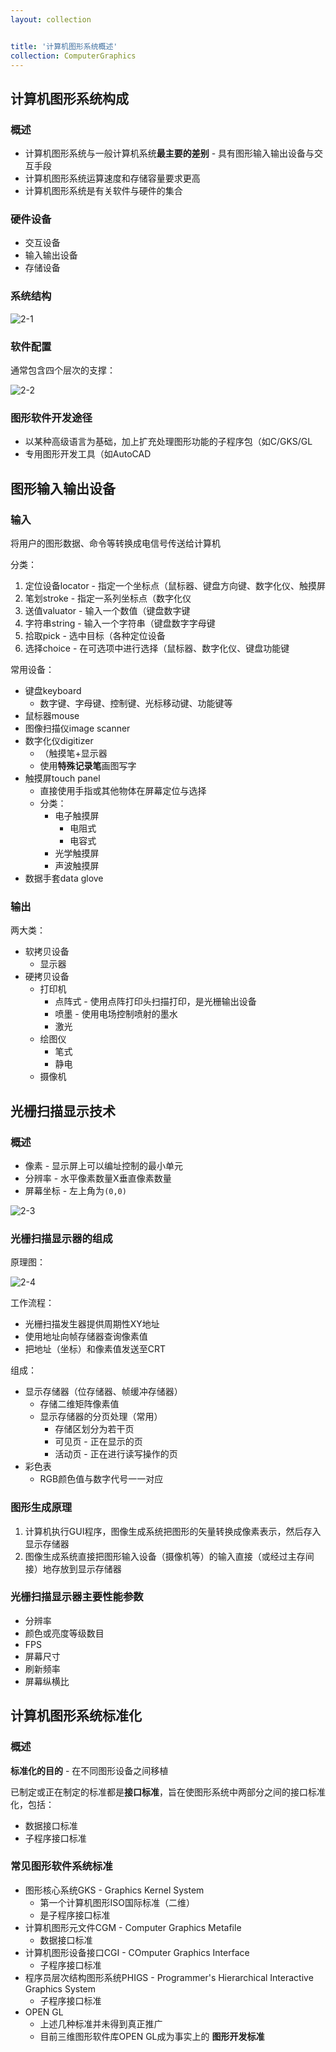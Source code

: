 ```yaml
---
layout: collection


title: '计算机图形系统概述'
collection: ComputerGraphics
---
```


## 计算机图形系统构成

### 概述

- 计算机图形系统与一般计算机系统**最主要的差别** - 具有图形输入输出设备与交互手段
- 计算机图形系统运算速度和存储容量要求更高
- 计算机图形系统是有关软件与硬件的集合

### 硬件设备

- 交互设备
- 输入输出设备
- 存储设备

### 系统结构

![2-1](./_img/2-1.png)

### 软件配置

通常包含四个层次的支撑：

![2-2](./_img/2-2.png)

### 图形软件开发途径

- 以某种高级语言为基础，加上扩充处理图形功能的子程序包（如C/GKS/GL
- 专用图形开发工具（如AutoCAD

## 图形输入输出设备

### 输入

将用户的图形数据、命令等转换成电信号传送给计算机

分类：
1. 定位设备locator - 指定一个坐标点（鼠标器、键盘方向键、数字化仪、触摸屏
2. 笔划stroke - 指定一系列坐标点（数字化仪
3. 送值valuator - 输入一个数值（键盘数字键
4. 字符串string - 输入一个字符串（键盘数字字母键
5. 拾取pick - 选中目标（各种定位设备
6. 选择choice - 在可选项中进行选择（鼠标器、数字化仪、键盘功能键

常用设备：
- 键盘keyboard
  - 数字键、字母键、控制键、光标移动键、功能键等
- 鼠标器mouse
- 图像扫描仪image scanner
- 数字化仪digitizer
  - （触摸笔+显示器
  - 使用**特殊记录笔**画图写字
- 触摸屏touch panel
  - 直接使用手指或其他物体在屏幕定位与选择
  - 分类：
    - 电子触摸屏
      - 电阻式
      - 电容式
    - 光学触摸屏
    - 声波触摸屏
- 数据手套data glove

### 输出

两大类：
- 软拷贝设备
  - 显示器
- 硬拷贝设备
  - 打印机
    - 点阵式 - 使用点阵打印头扫描打印，是光栅输出设备
    - 喷墨 - 使用电场控制喷射的墨水
    - 激光
  - 绘图仪
    - 笔式
    - 静电
  - 摄像机

## 光栅扫描显示技术

### 概述

- 像素 - 显示屏上可以编址控制的最小单元
- 分辨率 - 水平像素数量X垂直像素数量
- 屏幕坐标 - 左上角为`(0,0)`

![2-3](./_img/2-3.png)

### 光栅扫描显示器的组成

原理图：

![2-4](./_img/2-4.png)

工作流程：
- 光栅扫描发生器提供周期性XY地址
- 使用地址向帧存储器查询像素值
- 把地址（坐标）和像素值发送至CRT

组成：
- 显示存储器（位存储器、帧缓冲存储器）
  - 存储二维矩阵像素值
  - 显示存储器的分页处理（常用）
    - 存储区划分为若干页
    - 可见页 - 正在显示的页
    - 活动页 - 正在进行读写操作的页
- 彩色表
  - RGB颜色值与数字代号一一对应

### 图形生成原理

1. 计算机执行GUI程序，图像生成系统把图形的矢量转换成像素表示，然后存入显示存储器
2. 图像生成系统直接把图形输入设备（摄像机等）的输入直接（或经过主存间接）地存放到显示存储器

### 光栅扫描显示器主要性能参数

- 分辨率
- 颜色或亮度等级数目
- FPS
- 屏幕尺寸
- 刷新频率
- 屏幕纵横比

## 计算机图形系统标准化

### 概述

**标准化的目的** - 在不同图形设备之间移植

已制定或正在制定的标准都是**接口标准**，旨在使图形系统中两部分之间的接口标准化，包括：
- 数据接口标准
- 子程序接口标准

### 常见图形软件系统标准

- 图形核心系统GKS - Graphics Kernel System
  - 第一个计算机图形ISO国际标准（二维）
  - 是子程序接口标准
- 计算机图形元文件CGM - Computer Graphics Metafile
  - 数据接口标准
- 计算机图形设备接口CGI - COmputer Graphics Interface
  - 子程序接口标准
- 程序员层次结构图形系统PHIGS - Programmer's Hierarchical Interactive Graphics System
  - 子程序接口标准
- OPEN GL
  - 上述几种标准并未得到真正推广
  - 目前三维图形软件库OPEN GL成为事实上的 **图形开发标准**